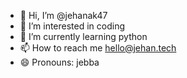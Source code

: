 - 👋 Hi, I’m @jehanak47
- 👀 I’m interested in coding
- 🌱 I’m currently learning python
- 📫 How to reach me hello@jehan.tech
- 😄 Pronouns: jebba

<!---
jehanak47/jehanak47 is a ✨ special ✨ repository because its `README.md` (this file) appears on your GitHub profile.
You can click the Preview link to take a look at your changes.
--->
